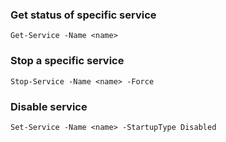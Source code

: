 ### Get status of specific service
```
Get-Service -Name <name>
```

### Stop a specific service
```
Stop-Service -Name <name> -Force
```

### Disable service
```
Set-Service -Name <name> -StartupType Disabled
```


